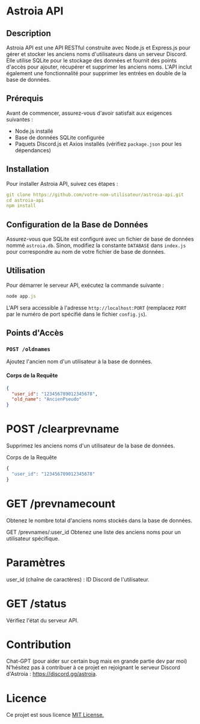 # Astroia API

## Description
Astroia API est une API RESTful construite avec Node.js et Express.js pour gérer et stocker les anciens noms d'utilisateurs dans un serveur Discord. Elle utilise SQLite pour le stockage des données et fournit des points d'accès pour ajouter, récupérer et supprimer les anciens noms. L'API inclut également une fonctionnalité pour supprimer les entrées en double de la base de données.

## Prérequis
Avant de commencer, assurez-vous d'avoir satisfait aux exigences suivantes :
- Node.js installé
- Base de données SQLite configurée
- Paquets Discord.js et Axios installés (vérifiez `package.json` pour les dépendances)

## Installation
Pour installer Astroia API, suivez ces étapes :

```yml
git clone https://github.com/votre-nom-utilisateur/astroia-api.git
cd astroia-api
npm install
```

## Configuration de la Base de Données
Assurez-vous que SQLite est configuré avec un fichier de base de données nommé `astroia.db`. Sinon, modifiez la constante `DATABASE` dans `index.js` pour correspondre au nom de votre fichier de base de données.

## Utilisation
Pour démarrer le serveur API, exécutez la commande suivante :

```js
node app.js
```

L'API sera accessible à l'adresse `http://localhost:PORT` (remplacez `PORT` par le numéro de port spécifié dans le fichier `config.js`).

## Points d'Accès

### `POST /oldnames`
Ajoutez l'ancien nom d'un utilisateur à la base de données.

#### Corps de la Requête
```json
{
  "user_id": "123456789012345678",
  "old_name": "AncienPseudo"
}
```

# POST /clearprevname

Supprimez les anciens noms d'un utilisateur de la base de données.

Corps de la Requête

```js
{
  "user_id": "123456789012345678"
}
```

 # GET /prevnamecount

Obtenez le nombre total d'anciens noms stockés dans la base de données.

GET /prevnames/:user_id
Obtenez une liste des anciens noms pour un utilisateur spécifique.


# Paramètres


user_id (chaîne de caractères) : ID Discord de l'utilisateur.

# GET /status

Vérifiez l'état du serveur API.


# Contribution
Chat-GPT (pour aider sur certain bug mais en grande partie dev par moi) 
N'hésitez pas à contribuer à ce projet en rejoignant le serveur Discord d'Astroia : https://discord.gg/astroia.

# Licence
Ce projet est sous licence [MIT License.](https://discord.gg/astroia)
